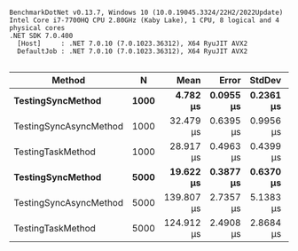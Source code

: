 ```

BenchmarkDotNet v0.13.7, Windows 10 (10.0.19045.3324/22H2/2022Update)
Intel Core i7-7700HQ CPU 2.80GHz (Kaby Lake), 1 CPU, 8 logical and 4 physical cores
.NET SDK 7.0.400
  [Host]     : .NET 7.0.10 (7.0.1023.36312), X64 RyuJIT AVX2
  DefaultJob : .NET 7.0.10 (7.0.1023.36312), X64 RyuJIT AVX2


```
|                 Method |    N |       Mean |     Error |    StdDev |     Gen0 | Allocated |
|----------------------- |----- |-----------:|----------:|----------:|---------:|----------:|
|      **TestingSyncMethod** | **1000** |   **4.782 μs** | **0.0955 μs** | **0.2361 μs** |   **7.6447** |  **23.44 KB** |
| TestingSyncAsyncMethod | 1000 |  32.479 μs | 0.6395 μs | 0.9956 μs |  30.3955 |  93.12 KB |
|      TestingTaskMethod | 1000 |  28.917 μs | 0.4963 μs | 0.4399 μs |  30.3955 |  93.12 KB |
|      **TestingSyncMethod** | **5000** |  **19.622 μs** | **0.3877 μs** | **0.6370 μs** |  **38.2385** | **117.19 KB** |
| TestingSyncAsyncMethod | 5000 | 139.807 μs | 2.7357 μs | 5.1383 μs | 152.5879 | 468.12 KB |
|      TestingTaskMethod | 5000 | 124.912 μs | 2.4908 μs | 2.8684 μs | 152.5879 | 468.12 KB |
